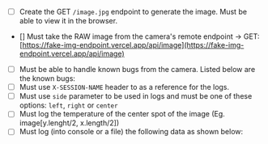 - [ ] Create the GET `/image.jpg` endpoint to generate the image. Must be able to view it in the browser.
- [] Must take the RAW image from the camera's remote endpoint → GET:[https://fake-img-endpoint.vercel.app/api/image](https://fake-img-endpoint.vercel.app/api/image)
- [ ] Must be able to handle known bugs from the camera. Listed below are the known bugs:
- [ ] Must use `X-SESSION-NAME` header to as a reference for the logs.
- [ ] Must use `side` parameter to be used in logs and must be one of these options: `left`, `right` or `center`
- [ ] Must log the temperature of the center spot of the image (Eg. image[y.lenght/2, x.length/2])
- [ ] Must log (into console or a file) the following data as shown below:
